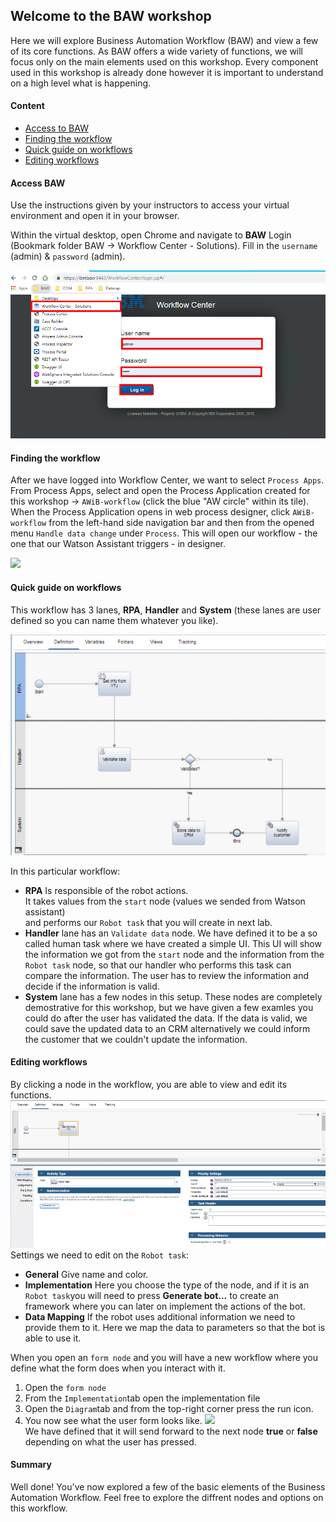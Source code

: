 ## Welcome to the BAW workshop
Here we will explore Business Automation Workflow (BAW) and view a few of its core functions. As BAW offers a wide variety of functions, we will focus only on the main elements used on this workshop. Every component used in this workshop is already done however it is important to understand on a high level what is happening. 

#### Content
- [Access to BAW](#access-baw)
- [Finding the workflow](#finding-the-workflow)
- [Quick guide on workflows](#quick-guide-on-workflows)
- [Editing workflows](#editing-workflows)  

#### Access BAW
Use the instructions given by your instructors to access your virtual environment and open it in your browser.

Within the virtual desktop, open Chrome and navigate to **BAW** Login (Bookmark folder BAW -> Workflow Center - Solutions). Fill in the ``username`` (admin) & ``password`` (admin).

![](./images/BAW_Login.png)

#### Finding the workflow  

After we have logged into Workflow Center, we want to select ``Process Apps``. From Process Apps, select and open the Process Application created for this workshop -> ``AWiB-workflow`` (click the blue "AW circle" within its tile). When the Process Application opens in web process designer, click ``AWiB-workflow`` from the left-hand side navigation bar and then from the opened menu ``Handle data change`` under ``Process``. This will open our workflow - the one that our Watson Assistant triggers - in designer.

![](./images/BAW_Workflow.gif)

#### Quick guide on workflows
This workflow has 3 lanes, **RPA**, **Handler** and **System** (these lanes are user defined so you can name them whatever you like).

![](./images/BAW_Design.png)  

In this particular workflow:  
- **RPA** Is responsible of the robot actions.  
It takes values from the ``start`` node (values we sended from Watson assistant)  
and performs our ``Robot task`` that you will create in next lab.
- **Handler** lane has an ``Validate data`` node. 
We have defined it to be a so called human task where we have created a simple UI. This UI will show the information we got from the ``start`` node and the information from the ``Robot task`` node, so that our handler who performs this task can compare the information. The user has to review the information and decide if the information is valid.
- **System** lane has a few nodes in this setup. These nodes are completely demostrative for this workshop, but we have given a few examles you could do after the user has validated the data. If the data is valid, we could save the updated data to an CRM alternatively we could inform the customer that we couldn't update the information.
#### Editing workflows
By clicking a node in the workflow, you are able to view and edit its functions.  
![](./images/Robot_Info.png)   
Settings we need to edit on the ``Robot task``:  
- **General** Give name and color. 
- **Implementation** Here you choose the type of the node, and if it is an ``Robot task``you will need to press **Generate bot...** to create an framework where you can later on implement the actions of the bot.  
- **Data Mapping** If the robot uses additional information we need to provide them to it. Here we map the data to parameters so that the bot is able to use it.

When you open an ``form node`` and you will have a new workflow where you define what the form does when you interact with it.
1. Open the ``form node``
2. From the ``Implementation``tab open the implementation file
3. Open the ``Diagram``tab and from the top-right corner press the run icon.
4. You now see what the user form looks like.
![](./images/Form_Workflow.gif)  
We have defined that it will send forward to the next node __true__ or __false__ depending on what the user has pressed.  

#### Summary
Well done! You've now explored a few of the basic elements of the Business Automation Workflow. Feel free to explore the diffrent nodes and options on this workflow.
